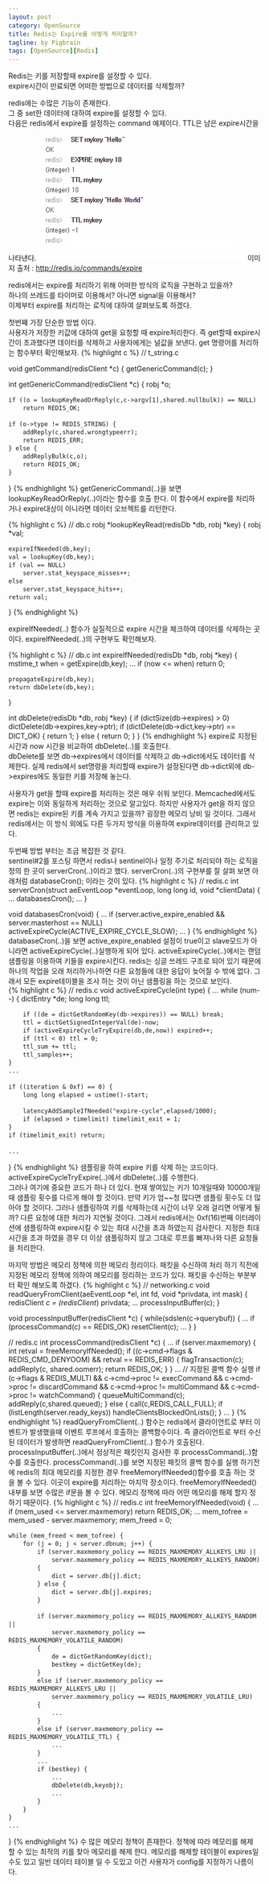 ```yaml
---
layout: post
category: OpenSource
title: Redis는 Expire를 어떻게 처리할까?
tagline: by Pigbrain
tags: [OpenSource][Redis]
---
```

Redis는 키를 저장할때 expire를 설정할 수 있다.<br>
expire시간이 만료되면 어떠한 방법으로 데이터를 삭제할까?<br>

<!--more-->

redis에는 수많은 기능이 존재한다.  
그 중 set한 데이터에 대하여 expire를 설정할 수 있다.  
다음은 redis에서 expire를 설정하는 command 예제이다. TTL은 남은 expire시간을 나타낸다.
<img src="/assets/themes/Snail/img/RedisMemoryPolicyAboutExpire/redis-expire.png" alt="">
이미지 출처 : http://redis.io/commands/expire  

redis에서는 expire를 처리하기 위해 어떠한 방식의 로직을 구현하고 있을까?  
하나의 쓰레드를 타이머로 이용해서? 아니면 signal을 이용해서?  
이제부터 expire를 처리하는 로직에 대하여 살펴보도록 하겠다.

첫번쨰 가장 단순한 방법 이다.  
사용자가 저장한 키값에 대하여 get을 요청할 때 expire처리한다. 즉 get할때 expire시간이 초과했다면 데이터를 삭제하고 사용자에게는 널값을 보낸다.
get 명령어를 처리하는 함수부터 확인해보자.
{% highlight c %}
// t_string.c

void getCommand(redisClient *c) {
	getGenericCommand(c);
}

int getGenericCommand(redisClient *c) {
	robj *o;

	if ((o = lookupKeyReadOrReply(c,c->argv[1],shared.nullbulk)) == NULL)
		return REDIS_OK;

	if (o->type != REDIS_STRING) {
		addReply(c,shared.wrongtypeerr);
		return REDIS_ERR;
	} else {
		addReplyBulk(c,o);
		return REDIS_OK;
	}
}
{% endhighlight %}
getGenericCommand(..)을 보면 lookupKeyReadOrReply(..)이라는 함수를 호출 한다. 이 함수에서 expire를 처리하거나 expire대상이 아니라면 데이터 오브젝트를 리턴한다.  

{% highlight c %}
// db.c
robj *lookupKeyRead(redisDb *db, robj *key) {
	robj *val;

	expireIfNeeded(db,key);
	val = lookupKey(db,key);
	if (val == NULL)
		server.stat_keyspace_misses++;
	else
		server.stat_keyspace_hits++;
	return val;
}
{% endhighlight %}

expireIfNeeded(..) 함수가 실질적으로 expire 시간을 체크하여 데이터를 삭제하는 곳이다.
expireIfNeeded(..)의 구현부도 확인해보자.  

{% highlight c %}
// db.c
int expireIfNeeded(redisDb *db, robj *key) {
	mstime_t when = getExpire(db,key);
	...
	if (now <= when) return 0;

	propagateExpire(db,key);
	return dbDelete(db,key);
}

int dbDelete(redisDb *db, robj *key) {
    if (dictSize(db->expires) > 0) dictDelete(db->expires,key->ptr);
    if (dictDelete(db->dict,key->ptr) == DICT_OK) {
        return 1;
    } else {
        return 0;
    }
}
{% endhighlight %}
expire로 지정된 시간과 now 시간을 비교하여 dbDelete(..)를 호출한다.  
dbDelete를 보면 db->expires에서 데이터를 삭제하고  db->dict에서도 데이터를 삭제한다.
실제 redis에서 set명령을 처리할때 expire가 설정된다면 db->dict외에 db->expires에도 동일한 키를 저장해 놓는다.  

사용자가 get을 할때 expire를 처리하는 것은 매우 쉬워 보인다. Memcached에서도 expire는 이와 동일하게 처리하는 것으로 알고있다.
하지만 사용자가 get을 하지 않으면 redis는 expire된 키를 계속 가지고 있을까? 굉장한 메모리 낭비 일 것이다. 그래서 redis에서는 이 방식 외에도
다른 두가지 방식을 이용하여 expire데이터를 관리하고 있다.  

두번째 방법 부터는 조금 복잡한 것 같다.  
sentinel#2를 포스팅 하면서 redis나 sentinel이나 일정 주기로 처리되야 하는 로직을 정의 한 곳이 serverCron(..)이라고 했다. 
serverCron(..)의 구현부를 잘 살펴 보면 아래처럼 databaseCron(); 이라는 것이 있다.
{% highlight c %}
// redis.c
int serverCron(struct aeEventLoop *eventLoop, long long id, void *clientData) {
	...
	databasesCron();
	...
}

void databasesCron(void) {
	...
	if (server.active_expire_enabled && server.masterhost == NULL)
		activeExpireCycle(ACTIVE_EXPIRE_CYCLE_SLOW);
	...
}
{% endhighlight %}
databaseCron(..)을 보면 active_expire_enabled 설정이 true이고 slave모드가 아니라면 activeExpireCycle(..)실행하게 되어 있다.
activeExpireCycle(..)에서는  랜덤 샘플링을 이용하여 키들을 expire시킨다. redis는 싱글 쓰레드 구조로 되어 있기 때문에 하나의 작업을 오래 처리하거나하면 
다른 요청들에 대한 응답이 늦어질 수 밖에 없다. 그래서 모든 expire테이블을 조사 하는 것이 아닌 샘플링을 하는 것으로 보인다.  
{% highlight c %}
// redis.c
void activeExpireCycle(int type) {
	...
	while (num--) {
		dictEntry *de;
		long long ttl;
		
		if ((de = dictGetRandomKey(db->expires)) == NULL) break;
		ttl = dictGetSignedIntegerVal(de)-now;
		if (activeExpireCycleTryExpire(db,de,now)) expired++;
		if (ttl < 0) ttl = 0;
		ttl_sum += ttl;
		ttl_samples++;
	}
	...
	
	if ((iteration & 0xf) == 0) {
		long long elapsed = ustime()-start;

		latencyAddSampleIfNeeded("expire-cycle",elapsed/1000);
		if (elapsed > timelimit) timelimit_exit = 1;
	}
	if (timelimit_exit) return;
	
	...
}
{% endhighlight %}
샘플링을 하여 expire 키를 삭제 하는 코드이다. activeExpireCycleTryExpire(..)에서 dbDelete(..)를 수행한다.  
그러나 여기에 중요한 코드가 하나 더 있다. 현재 쌓여있는 키가 10개일때와 10000개일때 샘플링 횟수를 다르게 해야 할 것이다.
만약 키가 엄~~청 많다면 샘플링 횟수도 더 많아야 할 것이다. 그러나 샘플링하여 키를 삭제하는데 시간이 너무 오래 걸리면 어떻게 될까?
다른 요청에 대한 처리가 지연될 것이다. 그래서 redis에서는 0xf(16)번째 이터레이션에 샘플링하여 expire시킬 수 있는 최대 시간을 초과 하였는지 검사한다.
지정한 최대 시간을 초과 하였을 경우 더 이상 샘플링하지 않고 그대로 루프를 빠져나와 다른 요청들을 처리한다.  

마지막 방법은 메모리 정책에 의한 메모리 정리이다. 패킷을 수신하여 처리 하기 직전에 지정된 메모리 정책에 의하여 메모리를 정리하는 코드가 있다.
패킷을 수신하는 부분부터 확인 해보도록 하겠다.
{% highlight c %}
// networking.c
void readQueryFromClient(aeEventLoop *el, int fd, void *privdata, int mask) {
	redisClient *c = (redisClient*) privdata;
	...
	processInputBuffer(c);
}

void processInputBuffer(redisClient *c) {
	while(sdslen(c->querybuf)) {
		...
		if (processCommand(c) == REDIS_OK)
 			resetClient(c);
		...
	}
}

// redis.c
int processCommand(redisClient *c) {
	...
	if (server.maxmemory) {
		int retval = freeMemoryIfNeeded();
		if ((c->cmd->flags & REDIS_CMD_DENYOOM) && retval == REDIS_ERR) {
			flagTransaction(c);
			addReply(c, shared.oomerr);
			return REDIS_OK;
		}
	}
	...
	// 지정된 콜백 함수 실행
	if (c->flags & REDIS_MULTI &&
			c->cmd->proc != execCommand && c->cmd->proc != discardCommand &&
			c->cmd->proc != multiCommand && c->cmd->proc != watchCommand) {
		queueMultiCommand(c);
		addReply(c,shared.queued);
	} else {
		call(c,REDIS_CALL_FULL);
		if (listLength(server.ready_keys))
			handleClientsBlockedOnLists();
	}
	...
}
{% endhighlight %}
readQueryFromClient(..) 함수는 redis에서 클라이언트로 부터 이벤트가 발생했을때 이벤트 루프에서 호출하는 콜백함수이다. 
즉 클라이언트로 부터 수신된 데이터가 발생하면  readQueryFromClient(..) 함수가 호출된다. processInputBuffer(..)에서 정상적은 패킷인지 검사한 후 
processCommand(..)함수를 호출한다. processCommand(..)를 보면 지정된 패킷의 콜백 함수를 실행 하기전에 redis의 최대 메모리를 지정한 경우 
freeMemoryIfNeeded()함수를 호출 하는 것을 볼 수 있다. 이곳이 expire를 처리하는 마지막 장소이다. freeMemoryIfNeeded()내부를 보면 수많은 if문을 볼 수 있다.
메모리 정책에 따라 어떤 메모리를 해제 할지 정하기 때문이다.
{% highlight c %}
// redis.c
int freeMemoryIfNeeded(void) {
	...
	if (mem_used <= server.maxmemory) return REDIS_OK;
	...
	mem_tofree = mem_used - server.maxmemory;
	mem_freed = 0;
	
	while (mem_freed < mem_tofree) {
		for (j = 0; j < server.dbnum; j++) {
			if (server.maxmemory_policy == REDIS_MAXMEMORY_ALLKEYS_LRU ||
				server.maxmemory_policy == REDIS_MAXMEMORY_ALLKEYS_RANDOM)
			{
				dict = server.db[j].dict;
			} else {
				dict = server.db[j].expires;
			}
			
			if (server.maxmemory_policy == REDIS_MAXMEMORY_ALLKEYS_RANDOM ||
				server.maxmemory_policy == REDIS_MAXMEMORY_VOLATILE_RANDOM)
			{
				de = dictGetRandomKey(dict);
				bestkey = dictGetKey(de);
			}
			else if (server.maxmemory_policy == REDIS_MAXMEMORY_ALLKEYS_LRU ||
				server.maxmemory_policy == REDIS_MAXMEMORY_VOLATILE_LRU)
			{
				...
			}
			else if (server.maxmemory_policy == REDIS_MAXMEMORY_VOLATILE_TTL) {
				...
			}
			...
			if (bestkey) {
				...
				dbDelete(db,keyobj);
				...
			}
		}
	}
	...	
}
{% endhighlight %}
수 많은 메모리 정책이 존재한다. 정책에 따라 메모리를 해제 할 수 있는 최적의 키를 찾아 메모리를 해제 한다.
메모리를 해제할 테이블이 expires일 수도 있고 일반 데이터 테이블 일 수 도있고 이건 사용자가 config를 지정하기 나름이다.

